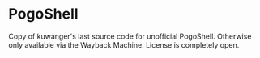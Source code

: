 # PogoShell
Copy of kuwanger's last source code for unofficial PogoShell. Otherwise only available via the Wayback Machine. License is completely open. 
